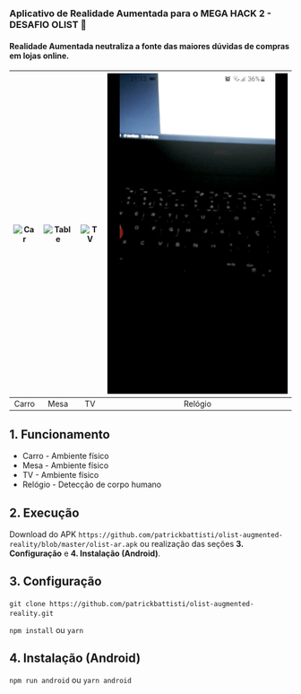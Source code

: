 ### Aplicativo de Realidade Aumentada para o MEGA HACK 2 - DESAFIO OLIST 🥳

#### Realidade Aumentada neutraliza a fonte das maiores dúvidas de compras em lojas online.

| ![Car](gifs/car.gif) | ![Table](gifs/table.gif) | ![TV](gifs/tv.gif) | ![Watch](gifs/watch.gif) |
| :------------------: | :----------------------: | :----------------: | :----------------------: |
|        Carro         |     Mesa      |         TV         |         Relógio          |
  

## 1. Funcionamento

- Carro - Ambiente físico
- Mesa - Ambiente físico
- TV - Ambiente físico
- Relógio - Detecção de corpo humano

## 2. Execução
Download do APK `https://github.com/patrickbattisti/olist-augmented-reality/blob/master/olist-ar.apk` ou realização das seções <b>3. Configuração</b> e <b>4. Instalação  (Android)</b>.


## 3. Configuração

`git clone https://github.com/patrickbattisti/olist-augmented-reality.git`

`npm install` ou `yarn`

## 4. Instalação  (Android)

`npm run android` ou `yarn android`

